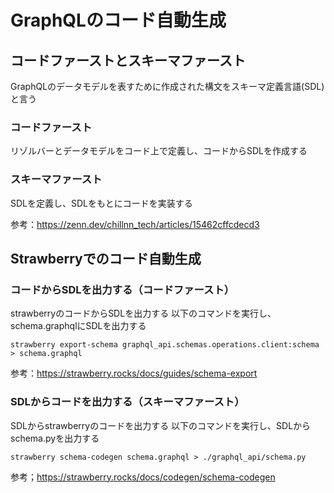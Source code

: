 # GraphQLのコード自動生成
## コードファーストとスキーマファースト  
GraphQLのデータモデルを表すために作成された構文をスキーマ定義言語(SDL)と言う

### コードファースト
リゾルバーとデータモデルをコード上で定義し、コードからSDLを作成する

### スキーマファースト
SDLを定義し、SDLをもとにコードを実装する

参考：https://zenn.dev/chillnn_tech/articles/15462cffcdecd3

## Strawberryでのコード自動生成
### コードからSDLを出力する（コードファースト）
strawberryのコードからSDLを出力する
以下のコマンドを実行し、schema.graphqlにSDLを出力する
```shell
strawberry export-schema graphql_api.schemas.operations.client:schema > schema.graphql
```
参考：https://strawberry.rocks/docs/guides/schema-export

### SDLからコードを出力する（スキーマファースト）
SDLからstrawberryのコードを出力する
以下のコマンドを実行し、SDLからschema.pyを出力する
```shell
strawberry schema-codegen schema.graphql > ./graphql_api/schema.py  
```
参考；https://strawberry.rocks/docs/codegen/schema-codegen
